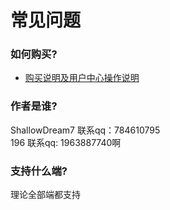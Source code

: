 # 常见问题
### 如何购买?
* [购买说明及用户中心操作说明](介绍/购买说明及用户中心操作说明.md)


### 作者是谁? 
ShallowDream7 联系qq：784610795<br>
196 联系qq: 1963887740啊

### 支持什么端?
理论全部端都支持

